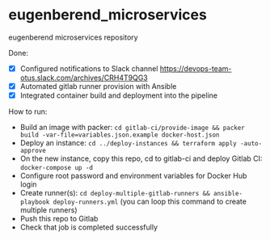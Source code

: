 # eugenberend_microservices

eugenberend microservices repository

Done:

- [X] Configured notifications to Slack channel https://devops-team-otus.slack.com/archives/CRH4T9QG3
- [X] Automated gitlab runner provision with Ansible
- [X] Integrated container build and deployment into the pipeline

How to run:

- Build an image with packer: ```cd gitlab-ci/provide-image && packer build -var-file=variables.json.example docker-host.json```
- Deploy an instance: ```cd ../deploy-instances && terraform apply -auto-approve```
- On the new instance, copy this repo, cd to gitlab-ci and deploy Gitlab CI: ```docker-compose up -d```
- Configure root password and environment variables for Docker Hub login
- Create runner(s): ```cd deploy-multiple-gitlab-runners && ansible-playbook deploy-runners.yml``` (you can loop this command to create multiple runners)
- Push this repo to Gitlab
- Check that job is completed successfully
